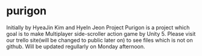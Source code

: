 # purigon
Initially by HyeaJin Kim and HyeIn Jeon
Project Purigon is a project which goal is to make Multiplayer side-scroller action game by Unity 5.
Please visit our trello site(will be changed to public later on) to see files which is not on github. 
Will be updated regullarly on Monday afternoon.
